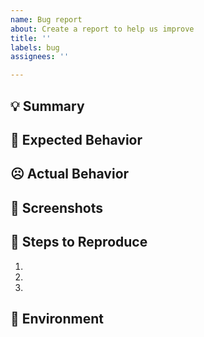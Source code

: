```yaml
---
name: Bug report
about: Create a report to help us improve
title: ''
labels: bug
assignees: ''

---
```


## 💡 Summary

<!-- どんなバグか説明してください。 -->

## 🙂 Expected Behavior

<!-- 期待する挙動について説明してください。 -->

## ☹️ Actual Behavior

<!-- 実際の挙動について教えてください。 -->

## 📸 Screenshots

<!-- 挙動のスクリーンショットなどがあればここに貼り付けてください。 -->

## 📝 Steps to Reproduce

<!-- バグの再現方法についてリストを用いて説明してください。 -->

1.
2.
3.

## 📌 Environment

<!-- どのような環境(OSやDeno)で発生したか説明してください。 -->
